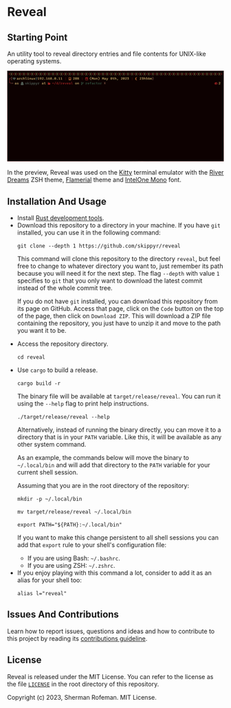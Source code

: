 <h1>Reveal</h1>
	<h2>Starting Point</h2>
		<p>An utility tool to reveal directory entries and file contents for UNIX-like operating systems.</p>
		<img src="./images/preview.gif"/>
		<p>In the preview, Reveal was used on the <a href="https://github.com/kovidgoyal/kitty">Kitty</a> terminal emulator with the <a href="https://github.com/skippyr/river_dreams">River Dreams</a> ZSH theme, <a href="https://github.com/skippyr/flamerial">Flamerial</a> theme and <a href="https://github.com/intel/intel-one-mono">IntelOne Mono</a> font.</p>
	<h2>Installation And Usage</h2>
		<ul>
			<li>Install <a href="https://www.rust-lang.org/">Rust development tools</a>.</li>
			<li>Download this repository to a directory in your machine. If you have <code>git</code> installed, you can use it in the following command:</li>
			<pre><code>git clone --depth 1 https://github.com/skippyr/reveal</code></pre>
			<p>This command will clone this repository to the directory <code>reveal</code>, but feel free to change to whatever directory you want to, just remember its path because you will need it for the next step. The flag <code>--depth</code> with value <code>1</code> specifies to <code>git</code> that you only want to download the latest commit instead of the whole commit tree.</p>
			<p>If you do not have <code>git</code> installed, you can download this repository from its page on GitHub. Access that page, click on the <code>Code</code> button on the top of the page, then click on <code>Download ZIP</code>. This will download a ZIP file containing the repository, you just have to unzip it and move to the path you want it to be.</p>
			<li>Access the repository directory.</li>
			<pre><code>cd reveal</code></pre>
			<li>Use <code>cargo</code> to build a release.</li>
			<pre><code>cargo build -r</code></pre>
			<p>The binary file will be available at <code>target/release/reveal</code>. You can run it using the <code>--help</code> flag to print help instructions.</p>
			<pre><code>./target/release/reveal --help</code></pre>
			<p>Alternatively, instead of running the binary directly, you can move it to a directory that is in your <code>PATH</code> variable. Like this, it will be available as any other system command.</p>
			<p>As an example, the commands below will move the binary to <code>~/.local/bin</code> and will add that directory to the <code>PATH</code> variable for your current shell session.</p>
			<p>Assuming that you are in the root directory of the repository:</p>
			<pre><code>mkdir -p ~/.local/bin</code></pre>
			<pre><code>mv target/release/reveal ~/.local/bin</code></pre>
			<pre><code>export PATH="${PATH}:~/.local/bin"</code></pre>
			<p>If you want to make this change persistent to all shell sessions you can add that <code>export</code> rule to your shell's configuration file:</p>
			<ul>
				<li>If you are using Bash: <code>~/.bashrc</code>.</li>
				<li>If you are using ZSH: <code>~/.zshrc</code>.</li>
			</ul>
			<li>If you enjoy playing with this command a lot, consider to add it as an alias for your shell too:</li>
			<pre><code>alias l="reveal"</code></pre>
		</ul>
	<h2>Issues And Contributions</h2>
		<p>Learn how to report issues, questions and ideas and how to contribute to this project by reading its <a href="https://skippyr.github.io/materials/pages/contributions_guideline.html">contributions guideline</a>.</p>
	<h2>License</h2>
		<p>Reveal is released under the MIT License. You can refer to the license as the file <code><a href="https://github.com/skippyr/reveal/blob/main/LICENSE">LICENSE</a></code> in the root directory of this repository.</p>
		<p>Copyright (c) 2023, Sherman Rofeman. MIT License.</p>


